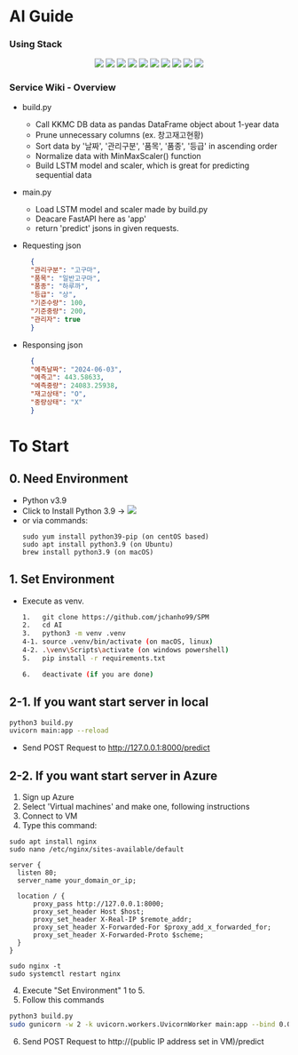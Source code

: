 # AI Guide
### Using Stack
<div align=center>
<img src="https://img.shields.io/badge/github-181717?style=for-the-badge&logo=github&logoColor=white">
<img src="https://img.shields.io/badge/notion-000000?style=for-the-badge&logo=notion&logoColor=white">
<img src="https://img.shields.io/badge/visualstudiocode-007ACC?style=for-the-badge&logo=visualstudiocode&logoColor=white">
<img src="https://img.shields.io/badge/postman-FF6C37?style=for-the-badge&logo=postman&logoColor=white">
<img src="https://img.shields.io/badge/Python-3776AB.svg?&style=for-the-badge&logo=Python&logoColor=white">
<img src="https://img.shields.io/badge/azure-61DAFB?style=for-the-badge&logo=azure&logoColor=white">
<img src="https://img.shields.io/badge/Tensorflow-FF8C00?style=for-the-badge&logo=Tensorflow&logoColor=white">
<img src="https://img.shields.io/badge/scikitlearn-FF8C00?style=for-the-badge&logo=scikit-learn&logoColor=white">
<img src="https://img.shields.io/badge/pandas-3776AB?style=for-the-badge&logo=pandas&logoColor=white">
<img src="https://img.shields.io/badge/FastAPI-9ACD32?style=for-the-badge&logo=FastAPI&logoColor=white">
</div>

### Service Wiki - Overview
- build.py
  - Call KKMC DB data as pandas DataFrame object about 1-year data
  - Prune unnecessary columns (ex. 창고재고현황)
  - Sort data by '날짜', '관리구분', '품목', '품종', '등급' in ascending order
  - Normalize data with MinMaxScaler() function
  - Build LSTM model and scaler, which is great for predicting sequential data

- main.py
  - Load LSTM model and scaler made by build.py
  - Deacare FastAPI here as 'app'
  - return 'predict' jsons in given requests.

- Requesting json
  ```json
    {
    "관리구분": "고구마",
    "품목": "일반고구마",
    "품종": "하루까",
    "등급": "상",
    "기준수량": 100,
    "기준중량": 200,
    "관리자": true
    }
  ```

- Responsing json
  ```json
    {
    "예측날짜": "2024-06-03",
    "예측고": 443.58633,
    "예측중량": 24083.25938,
    "재고상태": "O",
    "중량상태": "X"
    }
  ```

# To Start
## 0. Need Environment
- Python v3.9
- Click to Install Python 3.9 -> <a src=https://www.python.org/downloads/release/python-3918><img src="https://img.shields.io/badge/Python-3776AB.svg?&style=for-the-badge&logo=Python&logoColor=white"></a>
- or via commands:
  ```
  sudo yum install python39-pip (on centOS based)
  sudo apt install python3.9 (on Ubuntu)
  brew install python3.9 (on macOS)
  ```

## 1. Set Environment
- Execute as venv.
  ```bash
  1.   git clone https://github.com/jchanho99/SPM
  2.   cd AI
  3.   python3 -m venv .venv
  4-1. source .venv/bin/activate (on macOS, linux)
  4-2. .\venv\Scripts\activate (on windows powershell)
  5.   pip install -r requirements.txt
  
  6.   deactivate (if you are done)
  ```

## 2-1. If you want start server in local
```bash
python3 build.py
uvicorn main:app --reload
```
- Send POST Request to http://127.0.0.1:8000/predict

## 2-2. If you want start server in Azure
1. Sign up Azure
2. Select 'Virtual machines' and make one, following instructions
3. Connect to VM
4. Type this command:
  ```
  sudo apt install nginx
  sudo nano /etc/nginx/sites-available/default
  ```
  ```
  server {
    listen 80;
    server_name your_domain_or_ip;

    location / {
        proxy_pass http://127.0.0.1:8000;
        proxy_set_header Host $host;
        proxy_set_header X-Real-IP $remote_addr;
        proxy_set_header X-Forwarded-For $proxy_add_x_forwarded_for;
        proxy_set_header X-Forwarded-Proto $scheme;
    }
  }
  ```
  ```
  sudo nginx -t
  sudo systemctl restart nginx
  ```
4. Execute "Set Environment" 1 to 5.
5. Follow this commands
  ```bash
  python3 build.py
  sudo gunicorn -w 2 -k uvicorn.workers.UvicornWorker main:app --bind 0.0.0.0:8000
  ```
6. Send POST Request to http://(public IP address set in VM)/predict
